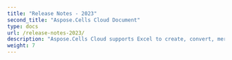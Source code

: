 ```yaml
---
title: "Release Notes - 2023"
second_title: "Aspose.Cells Cloud Document"
type: docs
url: /release-notes-2023/
description: "Aspose.Cells Cloud supports Excel to create, convert, merge, split, protected, inner object operation, and so on."
weight: 7
---
```


